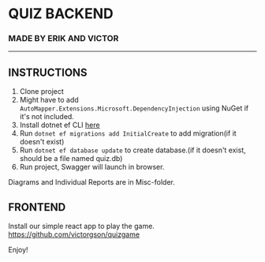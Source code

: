 # QUIZ BACKEND #
### MADE BY ERIK AND VICTOR ### 

- - - -

## INSTRUCTIONS ##
1. Clone project
2. Might have to add `AutoMapper.Extensions.Microsoft.DependencyInjection` using NuGet if it's not included.
3. Install dotnet ef CLI [here](https://learn.microsoft.com/en-us/ef/core/cli/dotnet)
5. Run `dotnet ef migrations add InitialCreate` to add migration(if it doesn't exist)
6. Run `dotnet ef database update` to create database.(if it doesn't exist, should be a file named quiz.db)
7. Run project, Swagger will launch in browser.

Diagrams and Individual Reports are in Misc-folder. 

## FRONTEND ##
Install our simple react app to play the game. 
https://github.com/victorgson/quizgame

Enjoy!


